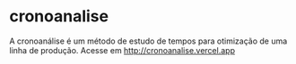 # cronoanalise

A cronoanálise é um método de estudo de tempos para otimização de uma linha de produção. Acesse em http://cronoanalise.vercel.app

